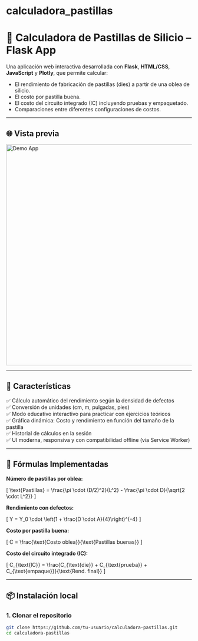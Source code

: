 # calculadora_pastillas

# 💊 Calculadora de Pastillas de Silicio – Flask App

Una aplicación web interactiva desarrollada con **Flask**, **HTML/CSS**, **JavaScript** y **Plotly**, que permite calcular:

- El rendimiento de fabricación de pastillas (dies) a partir de una oblea de silicio.
- El costo por pastilla buena.
- El costo del circuito integrado (IC) incluyendo pruebas y empaquetado.
- Comparaciones entre diferentes configuraciones de costos.

---

## 🌐 Vista previa

<img src="static/demo.png" alt="Demo App" width="600"/>

---

## 🚀 Características

✅ Cálculo automático del rendimiento según la densidad de defectos  
✅ Conversión de unidades (cm, m, pulgadas, pies)  
✅ Modo educativo interactivo para practicar con ejercicios teóricos  
✅ Gráfica dinámica: Costo y rendimiento en función del tamaño de la pastilla  
✅ Historial de cálculos en la sesión  
✅ UI moderna, responsiva y con compatibilidad offline (via Service Worker)  

---

## 🧮 Fórmulas Implementadas

**Número de pastillas por oblea:**

\[
\text{Pastillas} = \frac{\pi \cdot (D/2)^2}{L^2} - \frac{\pi \cdot D}{\sqrt{2 \cdot L^2}}
\]

**Rendimiento con defectos:**

\[
Y = Y_0 \cdot \left(1 + \frac{D \cdot A}{4}\right)^{-4}
\]

**Costo por pastilla buena:**

\[
C = \frac{\text{Costo oblea}}{\text{Pastillas buenas}}
\]

**Costo del circuito integrado (IC):**

\[
C_{\text{IC}} = \frac{C_{\text{die}} + C_{\text{prueba}} + C_{\text{empaque}}}{\text{Rend. final}}
\]

---

## 📦 Instalación local

### 1. Clonar el repositorio
```bash
git clone https://github.com/tu-usuario/calculadora-pastillas.git
cd calculadora-pastillas
